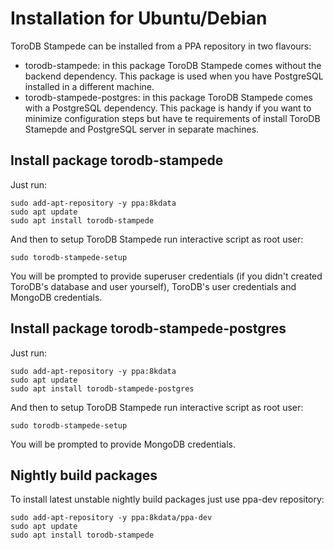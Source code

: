 <h1>Installation for Ubuntu/Debian</h1>
ToroDB Stampede can be installed from a PPA repository in two flavours:

* torodb-stampede: in this package ToroDB Stampede comes without the backend dependency. This package is used when you have PostgreSQL installed in a different machine.
* torodb-stampede-postgres: in this package ToroDB Stampede comes with a PostgreSQL dependency. This package is handy if you want to minimize configuration steps but have te requirements of install ToroDB Stamepde and PostgreSQL server in separate machines.

## Install package torodb-stampede

Just run:

```
sudo add-apt-repository -y ppa:8kdata
sudo apt update
sudo apt install torodb-stampede
```

And then to setup ToroDB Stampede run interactive script as root user:

```
sudo torodb-stampede-setup
```

You will be prompted to provide superuser credentials (if you didn't created ToroDB's database and user yourself), ToroDB's user credentials and MongoDB credentials.

## Install package torodb-stampede-postgres

Just run:

```
sudo add-apt-repository -y ppa:8kdata
sudo apt update
sudo apt install torodb-stampede-postgres
```

And then to setup ToroDB Stampede run interactive script as root user:

```
sudo torodb-stampede-setup
```

You will be prompted to provide MongoDB credentials.

## Nightly build packages

To install latest unstable nightly build packages just use ppa-dev repository:

```
sudo add-apt-repository -y ppa:8kdata/ppa-dev
sudo apt update
sudo apt install torodb-stampede
```

